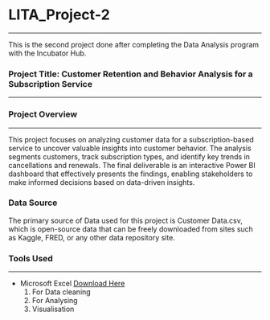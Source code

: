 # LITA_Project-2
---
This is the second project done after completing the Data Analysis program with the Incubator Hub.

### Project Title: Customer Retention and Behavior Analysis for a Subscription Service
----
### Project Overview
----
This project focuses on analyzing customer data for a subscription-based service to uncover valuable insights into customer behavior. The analysis segments customers, track subscription types, and identify key trends in cancellations and renewals. The final deliverable is an interactive Power BI dashboard that effectively presents the findings, enabling stakeholders to make informed decisions based on data-driven insights.

### Data Source

The primary source of Data used for this project is Customer Data.csv, which is open-source data that can be freely downloaded from sites such as Kaggle, FRED, or any other data repository site.

### Tools Used
---
- Microsoft Excel [Download Here](https://www.microsoft.com)
  1. For Data cleaning
  2. For Analysing
  3. Visualisation
